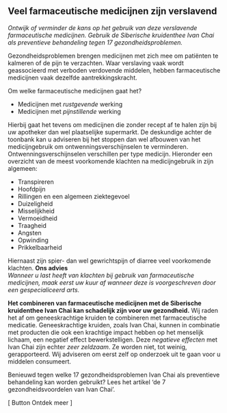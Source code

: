 ## Veel farmaceutische medicijnen zijn verslavend 

_Ontwijk of verminder de kans op het gebruik van deze verslavende farmaceutische medicijnen. Gebruik de Siberische kruidenthee Ivan Chai als preventieve behandeling tegen 17 gezondheidsproblemen._

Gezondheidsproblemen brengen medicijnen met zich mee om patiënten te kalmeren of de pijn te verzachten. Waar verslaving vaak wordt geassocieerd met verboden verdovende middelen, hebben farmaceutische medicijnen vaak dezelfde aantrekkingskracht.  

Om welke farmaceutische medicijnen gaat het? <br>
* Medicijnen met _rustgevende_ werking
* Medicijnen met _pijnstillende_ werking 

Hierbij gaat het tevens om medicijnen die zonder recept af te halen zijn bij uw apotheker dan wel plaatselijke supermarkt. De deskundige achter de toonbank kan u adviseren bij het stoppen dan wel afbouwen van het medicijngebruik om ontwenningsverschijnselen te verminderen. 
Ontwenningsverschijnselen verschillen per type medicijn. Hieronder een overzicht van de meest voorkomende klachten na medicijngebruik in zijn algemeen: 
* Transpireren 
* Hoofdpijn
* Rillingen en een algemeen ziektegevoel
* Duizeligheid
* Misselijkheid
* Vermoeidheid
* Traagheid
* Angsten
* Opwinding
* Prikkelbaarheid

Hiernaast zijn spier- dan wel gewrichtspijn of diarree veel voorkomende klachten.
**Ons advies** <br>
_Wanneer u last heeft van klachten bij gebruik van farmaceutische medicijnen, maak eerst uw kuur af wanneer deze is voorgeschreven door een gespecialiceerd arts._

**Het combineren van farmaceutische medicijnen met de Siberische kruidenthee Ivan Chai kan schadelijk zijn voor uw gezondheid.** Wij raden het af om geneeskrachtige kruiden te combineren met farmaceutische medicatie.  Geneeskrachtige kruiden, zoals Ivan Chai, kunnen in combinatie met producten die ook een krachtige impact hebben op het menselijk lichaam, een negatief effect bewerkstelligen. Deze _negatieve effecten_ met Ivan Chai zijn echter _zeer zeldzaam_. Ze worden niet, tot weinig, gerapporteerd. Wij adviseren om eerst zelf op onderzoek uit te gaan voor u middelen consumeert. 

Benieuwd tegen welke 17 gezondheidsproblemen Ivan Chai als preventieve behandeling kan worden gebruikt? Lees het artikel ‘de 7 gezondheidsvoordelen van Ivan Chai’.

[ Button Ontdek meer ]
